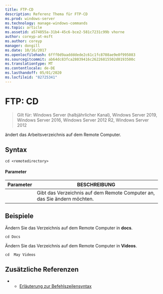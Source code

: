 ```yaml
---
title: FTP-CD
description: Referenz Thema für FTP-CD
ms.prod: windows-server
ms.technology: manage-windows-commands
ms.topic: article
ms.assetid: a574855a-31b4-45c6-bce2-581c7231c99b vhorne
author: coreyp-at-msft
ms.author: coreyp
manager: dongill
ms.date: 10/16/2017
ms.openlocfilehash: 6fff0d9aaddddede2c61c1fc8708ae9e0f995083
ms.sourcegitcommit: ab64dc83fca28039416c26226815502d0193500c
ms.translationtype: MT
ms.contentlocale: de-DE
ms.lasthandoff: 05/01/2020
ms.locfileid: "82725341"
---
```

# <a name="ftp-cd"></a>FTP: CD

> Gilt für: Windows Server (halbjährlicher Kanal), Windows Server 2019, Windows Server 2016, Windows Server 2012 R2, Windows Server 2012

ändert das Arbeitsverzeichnis auf dem Remote Computer.   
## <a name="syntax"></a>Syntax  
```  
cd <remotedirectory>  
```  
#### <a name="parameters"></a>Parameter  

|     Parameter     |                                 BESCHREIBUNG                                 |
|-------------------|-----------------------------------------------------------------------------|
| <remotedirectory> | Gibt das Verzeichnis auf dem Remote Computer an, das Sie ändern möchten. |

## <a name="examples"></a>Beispiele  
Ändern Sie das Verzeichnis auf dem Remote Computer in **docs**.  
```  
cd Docs  
```  
Ändern Sie das Verzeichnis auf dem Remote Computer in **Videos**.  
```  
cd  May Videos  
```  
## <a name="additional-references"></a>Zusätzliche Referenzen  
-   - [Erläuterung zur Befehlszeilensyntax](command-line-syntax-key.md)  
